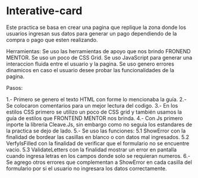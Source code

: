 # Interative-card
Este practica se basa en crear una pagina que replique la zona donde los usuarios ingresan sus datos para generar un pago dependiendo de la compra o pago que esten realizando.

Herramientas:
Se uso las herramientas de apoyo que nos brindo FRONEND MENTOR.
Se uso un poco de CSS Grid.
Se uso JavaScript para generar una interaccion fluida entre el usuario y la pagina.
Se uso genero errores dinamicos en caso el usuario desee probar las funcionalidades de la pagina.


Pasos:

1.- Primero se genero el texto HTML con forme lo mencionaba la guía.
2.- Se colocaron comentarios para un mejor lectura del codigo.
3.- En los estilos CSS primero se utilizo un poco de CSS grid y también usamos la guía de estilos que FRONTEND MENTOR nos brinda.
4.- Con Js primero inporte la libreria Cleave.Js, sin embargo como no seguia los estandares de la practica se dejo de lado.
5.- Se uso las funciones:
  5.1 ShowError con la finalidad de bordear las casillas en blanco o con datos mal ingresados.
  5.2 VerfyIsFilled con la finalidad de verificar que el formulario no se encuentre vacio.
  5.3 ValidateLetters con la finalidad mostrar un error en pantalla cuando ingresa letras en los campos donde solo se requieran numeros.
6.- Se agrego otros errores que complementan a ShowError en cada casilla del formulario por si el usuario no ingresara los datos correctamente.
